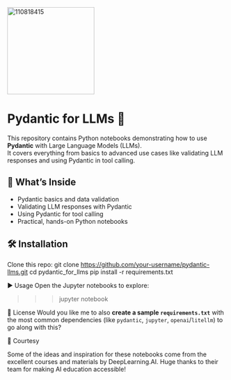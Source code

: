<img width="200" height="200" alt="110818415" src="https://github.com/user-attachments/assets/e48b392b-4e63-4774-b792-2ff3f826d9c1" />


# Pydantic for LLMs 🚀

This repository contains Python notebooks demonstrating how to use **Pydantic** with Large Language Models (LLMs).  
It covers everything from basics to advanced use cases like validating LLM responses and using Pydantic in tool calling.

## 📘 What’s Inside
- Pydantic basics and data validation
- Validating LLM responses with Pydantic
- Using Pydantic for tool calling
- Practical, hands-on Python notebooks

## 🛠️ Installation

Clone this repo:
git clone https://github.com/your-username/pydantic-llms.git
cd pydantic_for_llms
pip install -r requirements.txt

▶️ Usage
Open the Jupyter notebooks to explore:
>>> jupyter notebook

📜 License
Would you like me to also **create a sample `requirements.txt`** with the most common dependencies (like `pydantic`, `jupyter`, `openai`/`litellm`) to go along with this?

🙏 Courtesy

Some of the ideas and inspiration for these notebooks come from the excellent courses and materials by DeepLearning.AI.
Huge thanks to their team for making AI education accessible!
